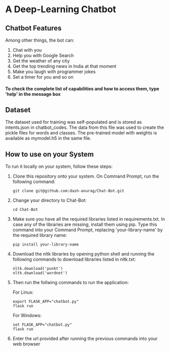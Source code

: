 # A Deep-Learning Chatbot

## Chatbot Features

Among other things, the bot can:

1. Chat with you
2. Help you with Google Search
3. Get the weather of any city
4. Get the top trending news in India at that moment
5. Make you laugh with programmer jokes
6. Set a timer for you and so on

#### To check the complete list of capabilities and how to access them, type 'help' in the message box

## Dataset

The dataset used for training was self-populated and is stored as intents.json in chatbot_codes. The data from this file was used to create the pickle files for words and classes. The pre-trained model with weights is available as mymodel.h5 in the same file.

## How to use on your System

To run it locally on your system, follow these steps:

1. Clone this repository onto your system. On Command Prompt, run the following command:

    ```
    git clone git@github.com:dash-anurag/Chat-Bot.git
    ```

2. Change your directory to Chat-Bot:

    ```
    cd Chat-Bot
    ```

3. Make sure you have all the required libraries listed in requirements.txt. In case any of the libraries are missing, install them using pip. Type this command into your Command Prompt, replacing 'your-library-name' by the required library name:

    ```
    pip install your-library-name
    ```

4. Download the nltk libraries by opening python shell and running the following commands to download libraries
listed in nltk.txt:

    ```
    nltk.download('punkt')
    nltk.download('wordnet')
    ```

5. Then run the follwing commands to run the application:

    For Linux: 
    ```
    export FLASK_APP="chatbot.py"
    flask run
    ```

    For Windows:
    ```
    set FLASK_APP="chatbot.py"
    flask run
    ```

6. Enter the url provided after running the previous commands into your web browser
